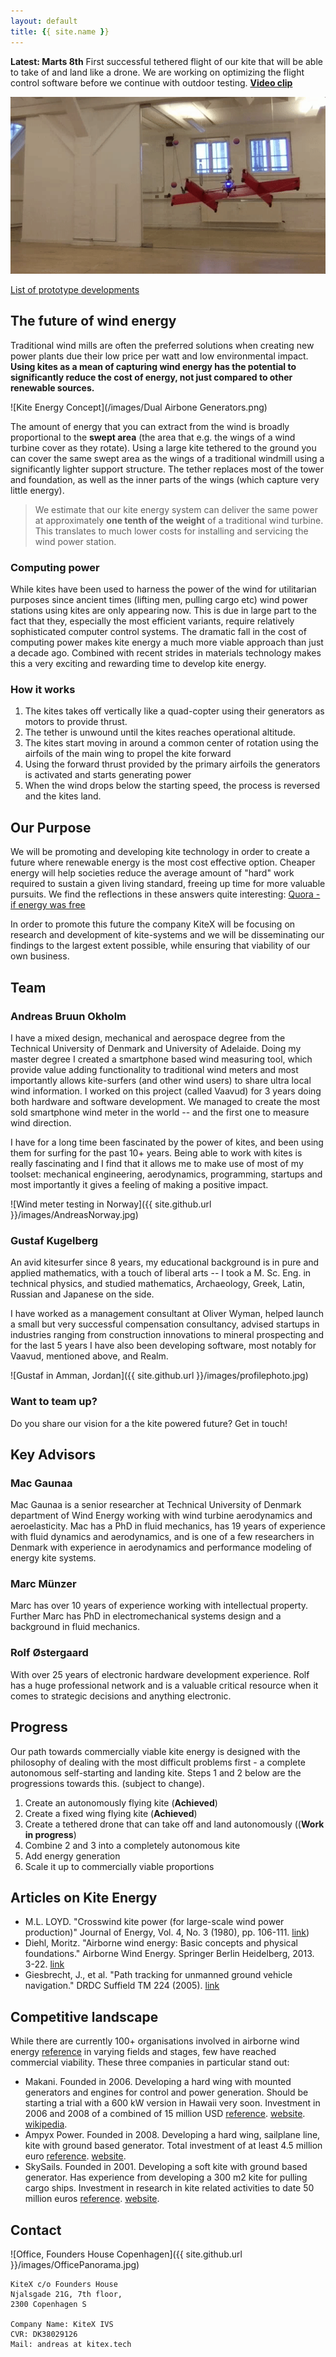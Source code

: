 ```yaml
---
layout: default
title: {{ site.name }}
---
```


**Latest: Marts 8th** First successful tethered flight of our kite that will be able to take of and land like a drone. We are working on optimizing the flight control software before we continue with outdoor testing. **[Video clip](https://youtu.be/QKZIdXsHDRg)**

![Gif of SuperQ flying indoor](/images/SuperQTetheredIndoor.gif)

[List of prototype developments](/prototypes)


## The future of wind energy
Traditional wind mills are often the preferred solutions when creating new power plants due their low price per watt and low environmental impact. **Using kites as a mean of capturing wind energy has the potential to significantly reduce the cost of energy, not just compared to other renewable sources.**

![Kite Energy Concept](/images/Dual Airbone Generators.png)

The amount of energy that you can extract from the wind is broadly proportional to the **swept area** (the area that e.g. the wings of a wind turbine cover as they rotate). Using a large kite tethered to the ground you can cover the same swept area as the wings of a traditional windmill using a significantly lighter support structure. The tether replaces most of the tower and foundation, as well as the inner parts of the wings (which capture very little energy).

> We estimate that our kite energy system can deliver the same power at approximately **one tenth of the weight** of a traditional wind turbine. This translates to much lower costs for installing and servicing the wind power station.

### Computing power

While kites have been used to harness the power of the wind for utilitarian purposes since ancient times (lifting men, pulling cargo etc) wind power stations using kites are only appearing now. This is due in large part to the fact that they, especially the most efficient variants, require relatively sophisticated computer control systems. The dramatic fall in the cost of computing power makes kite energy a much more viable approach than just a decade ago. Combined with recent strides in materials technology makes this a very exciting and rewarding time to develop kite energy.

### How it works

1. The kites takes off vertically like a quad-copter using their generators as motors to provide thrust.
2. The tether is unwound until the kites reaches operational altitude.
3. The kites start moving in around a common center of rotation using the airfoils of the main wing to propel the kite forward
4. Using the forward thrust provided by the primary airfoils the generators is activated and starts generating power
5. When the wind drops below the starting speed, the process is reversed and the kites land.

## Our Purpose
We will be promoting and developing kite technology in order to create a future where renewable energy is the most cost effective option. Cheaper energy will help societies reduce the average amount of "hard" work required to sustain a given living standard, freeing up time for more valuable pursuits. We find the reflections in these answers quite interesting: [Quora - if energy was free](https://www.quora.com/If-energy-was-free-and-renewable-how-would-the-economy-be-fundamentally-different-from-what-it-is-now)

In order to promote this future the company KiteX will be focusing on research and development of kite-systems and we will be disseminating our findings to the largest extent possible, while ensuring that viability of our own business.

## <a name="team-link" class="anchor"></a>Team

### Andreas Bruun Okholm
I have a mixed design, mechanical and aerospace degree from the Technical University of Denmark and University of Adelaide. Doing my master degree I created a smartphone based wind measuring tool, which provide value adding functionality to traditional wind meters and most importantly allows kite-surfers (and other wind users) to share ultra local wind information. I worked on this project (called Vaavud) for 3 years doing both hardware and software development. We managed to create the most sold smartphone wind meter in the world -- and the first one to measure wind direction.

I have for a long time been fascinated by the power of kites, and been using them for surfing for the past 10+ years. Being able to work with kites is really fascinating and I find that it allows me to make use of most of my toolset: mechanical engineering, aerodynamics, programming, startups and most importantly it gives a feeling of making a positive impact.

![Wind meter testing in Norway]({{ site.github.url }}/images/AndreasNorway.jpg)

### Gustaf Kugelberg

An avid kitesurfer since 8 years, my educational background is in pure and applied mathematics, with a touch of liberal arts -- I took a M. Sc. Eng. in technical physics, and studied mathematics, Archaeology, Greek, Latin, Russian and Japanese on the side.

I have worked as a management consultant at Oliver Wyman, helped launch a small but very successful compensation consultancy, advised startups in industries ranging from construction innovations to mineral prospecting and for the last 5 years I have also been developing software, most notably for Vaavud, mentioned above, and Realm.

![Gustaf in Amman, Jordan]({{ site.github.url }}/images/profilephoto.jpg)


### Want to team up?
Do you share our vision for a the kite powered future? Get in touch!


## Key Advisors

### Mac Gaunaa
Mac Gaunaa is a senior researcher at Technical University of Denmark department of Wind Energy working with wind turbine aerodynamics and aeroelasticity. Mac has a PhD in fluid mechanics, has 19 years of experience with fluid dynamics and aerodynamics, and is one of a few researchers in Denmark with experience in aerodynamics and performance modeling of energy kite systems.

### Marc Münzer
Marc has over 10 years of experience working with intellectual property. Further Marc has PhD in electromechanical systems design and a background in fluid mechanics.

### Rolf Østergaard
With over 25 years of electronic hardware development experience. Rolf has a huge professional network and is a valuable critical resource when it comes to strategic decisions and anything electronic.


## <a name="progress-link" class="anchor"></a>Progress
Our path towards commercially viable kite energy is designed with the philosophy of dealing with the most difficult problems first - a complete autonomous self-starting and landing kite. Steps 1 and 2 below are the progressions towards this. (subject to change).

1. Create an autonomously flying kite (**Achieved**)
2. Create a fixed wing flying kite (**Achieved**)
3. Create a tethered drone that can take off and land autonomously ((**Work in progress**)
4. Combine 2 and 3 into a completely autonomous kite
5. Add energy generation
6. Scale it up to commercially viable proportions

## Articles on Kite Energy

* M.L. LOYD.  "Crosswind kite power (for large-scale wind power production)" Journal of Energy, Vol. 4, No. 3 (1980), pp. 106-111.
[link](http://edge.rit.edu/content/R15901/public/Matt%20Kennedy/homes.esat.kuleuven.be_~highwind_wp-content_uploads_2011_07_Loyd1980.pdf))
* Diehl, Moritz. "Airborne wind energy: Basic concepts and physical foundations." Airborne Wind Energy. Springer Berlin Heidelberg, 2013. 3-22. [link](http://homes.esat.kuleuven.be/~highwind/wp-content/uploads/2013/08/Diehl2013a.pdf)
* Giesbrecht, J., et al. "Path tracking for unmanned ground vehicle navigation." DRDC Suffield TM 224 (2005). [link](http://cradpdf.drdc-rddc.gc.ca/PDFS/unc45/p524913.pdf)

## Competitive landscape

While there are currently 100+ organisations involved in airborne wind energy [reference](http://energykitesystems.net/AWEstakeholders/index.html) in varying fields and stages, few have reached commercial viability. These three companies in particular stand out:

* Makani. Founded in 2006. Developing a hard wing with mounted generators and engines for control and power generation. Should be starting a trial with a 600 kW version in Hawaii very soon. Investment in 2006 and 2008 of a combined of 15 million USD [reference](http://www.itechpost.com/articles/9658/20130523/google-x-makani-power-make-traditional-wind-energy-obsolete.htm). [website](https://www.google.com/makani/). [wikipedia](https://en.wikipedia.org/wiki/Makani_Power).  
* Ampyx Power. Founded in 2008. Developing a hard wing, sailplane line, kite with ground based generator. Total investment of at least 4.5 million euro [reference](https://www.ampyxpower.com/partners). [website](https://www.ampyxpower.com).
* SkySails. Founded in 2001. Developing a soft kite with ground based generator. Has experience from developing a 300 m2 kite for pulling cargo ships. Investment in research in kite related activities to date 50 million euros [reference](http://www.skysails.info/english/power/development/). [website](http://www.skysails.info/).


## <a name="contact-link" class="anchor"></a>Contact

![Office, Founders House Copenhagen]({{ site.github.url }}/images/OfficePanorama.jpg)

```
KiteX c/o Founders House
Njalsgade 21G, 7th floor,
2300 Copenhagen S

Company Name: KiteX IVS
CVR: DK38029126
Mail: andreas at kitex.tech
```
